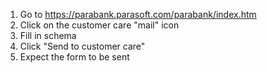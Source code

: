 1. Go to  https://parabank.parasoft.com/parabank/index.htm
2. Click on the customer care "mail" icon 
4. Fill in schema
5. Click "Send to customer care"
6. Expect the form to be sent